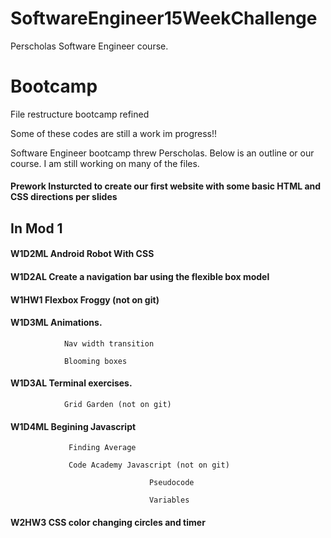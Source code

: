 # SoftwareEngineer15WeekChallenge
Perscholas Software Engineer course. 


# Bootcamp
File restructure
bootcamp refined

Some of these codes are still a work im progress!!


Software Engineer bootcamp threw Perscholas. Below is an outline or our course. I am still working on many of the files. 

#### Prework  Insturcted to create our first website with some basic HTML and CSS directions per slides

## In Mod 1

#### W1D2ML    Android Robot With CSS

#### W1D2AL    Create a navigation bar using the flexible box model

#### W1HW1     Flexbox Froggy (not on git)

#### W1D3ML    Animations. 

                Nav width transition
                
                Blooming boxes
                
#### W1D3AL    Terminal exercises. 

                Grid Garden (not on git)
                
#### W1D4ML    Begining Javascript

                 Finding Average
                 
                 Code Academy Javascript (not on git)
                 
                                   Pseudocode
                                   
                                   Variables
                                   
#### W2HW3     CSS color changing circles and timer
